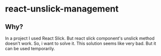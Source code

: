 # react-unslick-management

## Why?
In a project I used React Slick. But react slick component's unslick method doesn't  work. So, i want to solve it.
This solution seems like very bad. But it can be used temporarily.

